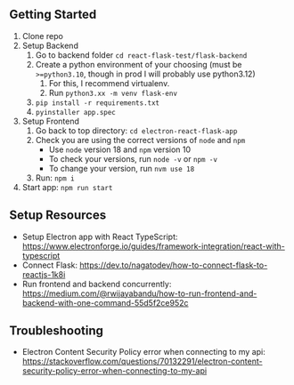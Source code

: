 ## Getting Started
1. Clone repo
2. Setup Backend
   1. Go to backend folder `cd react-flask-test/flask-backend`
   2. Create a python environment of your choosing (must be `>=python3.10`, though in prod I will probably use python3.12)
      1. For this, I recommend virtualenv.
      2. Run `python3.xx -m venv flask-env`
   3. `pip install -r requirements.txt`
   4. `pyinstaller app.spec`
3. Setup Frontend
   1. Go back to top directory: `cd electron-react-flask-app` 
   2. Check you are using the correct versions of `node` and `npm`
      - Use `node` version 18 and `npm` version 10
      - To check your versions, run `node -v` or `npm -v`
      - To change your version, run `nvm use 18`
   3. Run: `npm i`
4. Start app: `npm run start`

## Setup Resources
- Setup Electron app with React TypeScript: https://www.electronforge.io/guides/framework-integration/react-with-typescript
- Connect Flask: https://dev.to/nagatodev/how-to-connect-flask-to-reactjs-1k8i
- Run frontend and backend concurrently: https://medium.com/@rwijayabandu/how-to-run-frontend-and-backend-with-one-command-55d5f2ce952c

## Troubleshooting
- Electron Content Security Policy error when connecting to my api: https://stackoverflow.com/questions/70132291/electron-content-security-policy-error-when-connecting-to-my-api

